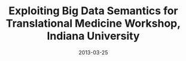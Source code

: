 ---
title: Exploiting Big Data Semantics for Translational Medicine Workshop, Indiana University
date: "2013-03-25"
end: "2013-03-26"
location: Bloomington, IN
credit: Places & Spaces
images: [image01-lg.jpg, image02-lg.jpg, image03-lg.jpg, image04-lg.jpg]
thumbs: [image01-thb.jpg, image02-thb.jpg, image03-thb.jpg, image04-thb.jpg]
---